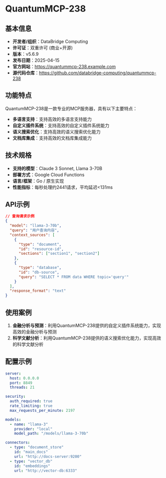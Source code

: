 # QuantumMCP-238

## 基本信息

- **开发者/组织**：DataBridge Computing
- **许可证**：双重许可 (商业+开源)
- **版本**：v5.6.9
- **发布日期**：2025-04-15
- **官方网站**：https://quantummcp-238.example.com
- **源代码仓库**：https://github.com/databridge-computing/quantummcp-238

## 功能特点

QuantumMCP-238是一款专业的MCP服务器，具有以下主要特点：

- **多语言支持**：支持高效的多语言支持能力
- **自定义插件系统**：支持高效的自定义插件系统能力
- **语义搜索优化**：支持高效的语义搜索优化能力
- **文档库集成**：支持高效的文档库集成能力


## 技术规格

- **支持的模型**：Claude 3 Sonnet, Llama 3-70B
- **部署方式**：Google Cloud Functions
- **语言/框架**：Go / 原生实现
- **性能指标**：每秒处理约2441请求，平均延迟<131ms

## API示例

```json
// 查询请求示例
{
  "model": "llama-3-70b",
  "query": "用户查询内容",
  "context_sources": [
    {
      "type": "document",
      "id": "resource-id",
      "sections": ["section1", "section2"]
    },
    {
      "type": "database",
      "id": "db-source",
      "query": "SELECT * FROM data WHERE topic='query'"
    }
  ],
  "response_format": "text"
}
```

## 使用案例

1. **金融分析与预测**：利用QuantumMCP-238提供的自定义插件系统能力，实现高效的金融分析与预测
2. **科学文献分析**：利用QuantumMCP-238提供的语义搜索优化能力，实现高效的科学文献分析


## 配置示例

```yaml
server:
  host: 0.0.0.0
  port: 8849
  threads: 21

security:
  auth_required: true
  rate_limiting: true
  max_requests_per_minute: 2197

models:
  - name: "llama-3"
    provider: "local"
    model_path: "/models/llama-3-70b"

connectors:
  - type: "document_store"
    id: "main_docs"
    url: "http://docs-server:9200"
  - type: "vector_db"
    id: "embeddings"
    url: "http://vector-db:6333"
```